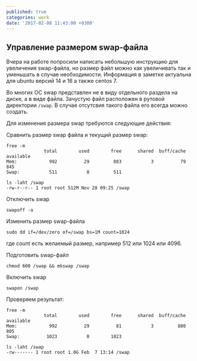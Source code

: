 ```yaml
---
published: true
categories: work
date: '2017-02-08 11:43:00 +0300'
---
```

## Управление размером swap-файла

Вчера на работе попросили написать небольшую инструкцию для увеличения swap-файла, но размер файл можно как увеличивать так и уменьшать в случае необходимости. Информация в заметке актуальна для ubuntu версий 14 и 16 а также centos 7.

Во многих ОС swap представлен не в виду отдельного раздела на диске, а в виде файла. Зачустую файл расположен в рутовой директории `/swap`. В случае отсутсвия такого файла его всегда можно создать.

Для изменения размера swap требуются следующие действия:

Сравнить размер swap файла и текущий размер swap:

```
free -m
              total        used        free      shared  buff/cache   available
Mem:            992          29         883           3          79         845
Swap:           511           0         511

ls -laht /swap 
-rw-r--r-- 1 root root 512M Nov 28 09:25 /swap
```

Отключить swap

`swapoff -a`

Изменить размер swap-файла

`sudo dd if=/dev/zero of=/swap bs=1M count=1024`


где count есть желаемый размер, например 512 или 1024 или 4096.

Подготовить swap-файл

`chmod 600 /swap && mkswap /swap`

Включить swap

`swapon /swap`

Проверяем результат:

```
free -m
              total        used        free      shared  buff/cache   available
Mem:            992          29          81           3         880         805
Swap:          1023           0        1023

ls -laht /swap 
-rw------- 1 root root 1.0G Feb  7 13:14 /swap
```

